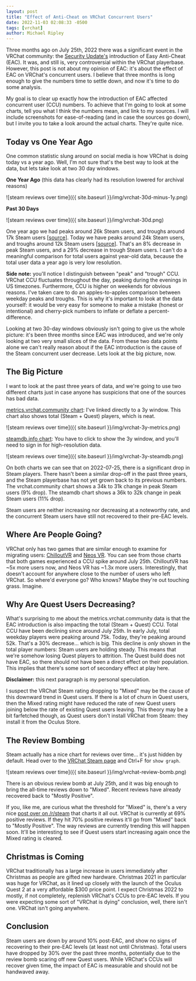 ```yaml
---
layout: post
title: "Effect of Anti-Cheat on VRChat Concurrent Users"
date: 2022-11-03 02:08:33 -0500
tags: [vrchat]
author: Michael Ripley
---
```


Three months ago on July 25th, 2022 there was a significant event in the VRChat community: the [Security Update's](https://hello.vrchat.com/blog/vrchat-security-update) introduction of Easy Anti-Cheat (EAC). It was, and still is, very controversial within the VRChat playerbase. However, this post is not about my opinion of EAC: it's about the effect of EAC on VRChat's concurrent users. I believe that three months is long enough to give the numbers time to settle down, and now it's time to do some analysis.

My goal is to clear up exactly how the introduction of EAC affected concurrent user (CCU) numbers. To achieve that I'm going to look at some charts, tell you what I think the numbers mean, and link to my sources. I will include screenshots for ease-of-reading (and in case the sources go down), but I invite you to take a look around the actual charts. They're quite nice.

## Today vs One Year Ago

One common statistic slung around on social media is how VRChat is doing today vs a year ago. Well, I'm not sure that's the best way to look at the data, but lets take look at two 30 day windows.

**One Year Ago** (this data has clearly had its resolution lowered for archival reasons)

![steam reviews over time]({{ site.baseurl }}/img/vrchat-30d-minus-1y.png)

**Past 30 Days**

![steam reviews over time]({{ site.baseurl }}/img/vrchat-30d.png)

One year ago we had peaks around 26k Steam users, and troughs around 17k Steam users [[source](https://metrics.vrchat.community/?orgId=1&from=now-395d&to=now-365d&refresh=30s)]. Today we have peaks around 24k Steam users, and troughs around 12k Steam users [[source](https://metrics.vrchat.community/?orgId=1&from=now-30d&to=now&refresh=30s)]. That's an 8% decrease in peak Steam users, and a 29% decrease in trough Steam users. I can't do a meaningful comparison for total users against year-old data, because the total user data a year ago is very low resolution.

**Side note:** you'll notice I distinguish between "peak" and "trough" CCU. VRChat CCU fluctuates throughout the day, peaking during the evenings in US timezones. Furthermore, CCU is higher on weekends for obvious reasons. I've taken care to do an apples-to-apples comparison between weekday peaks and troughs. This is why it's important to look at the data yourself: it would be very easy for someone to make a mistake (honest or intentional) and cherry-pick numbers to inflate or deflate a percent-difference.

Looking at two 30-day windows obviously isn't going to give us the whole picture: it's been three months since EAC was introduced, and we're only looking at two very small slices of the data. From these two data points alone we can't really reason about if the EAC introduction is the cause of the Steam concurrent user decrease. Lets look at the big picture, now.

## The Big Picture

I want to look at the past three years of data, and we're going to use two different charts just in case anyone has suspicions that one of the sources has bad data.

[metrics.vrchat.community chart](https://metrics.vrchat.community/?orgId=1&from=now-3y&to=now&refresh=30s): I've linked directly to a 3y window. This chart also shows total (Steam + Quest) players, which is neat.

![steam reviews over time]({{ site.baseurl }}/img/vrchat-3y-metrics.png)


[steamdb.info chart](https://steamdb.info/app/438100/graphs/): You have to click to show the 3y window, and you'll need to sign in for high-resolution data.

![steam reviews over time]({{ site.baseurl }}/img/vrchat-3y-steamdb.png)

On both charts we can see that on 2022-07-25, there is a significant drop in Steam players. There hasn't been a similar drop-off in the past three years, and the Steam playerbase has not yet grown back to its previous numbers. The vrchat.community chart shows a 34k to 31k change in peak Steam users (9% drop). The steamdb chart shows a 36k to 32k change in peak Steam users (11% drop).

Steam users are neither increasing nor decreasing at a noteworthy rate, and the concurrent Steam users have still not recovered to their pre-EAC levels.

## Where Are People Going?

VRChat only has two games that are similar enough to examine for migrating users: [ChilloutVR](https://steamdb.info/app/661130/graphs/) and [Neos VR](https://steamdb.info/app/740250/graphs/). You can see from those charts that both games experienced a CCU spike around July 25th. ChilloutVR has ~5x more users now, and Neos VR has ~1.3x more users. Interestingly, that doesn't account for anywhere close to the number of users who left VRChat. So where'd everyone go? Who knows? Maybe they're out touching grass. Imagine.

## Why Are Quest Users Decreasing?

What's surprising to me about the metrics.vrchat.community data is that the EAC introduction is also impacting the total (Steam + Quest) CCU. Total CCU have been declining since around July 25th. In early July, total weekday players were peaking around 75k. Today, they're peaking around 52k. That's a 30% decrease… which is big. This decline is *only* shown in the total player numbers: Steam users are holding steady. This means that we're somehow losing Quest players to attrition. The Quest build does not have EAC, so there should not have been a direct effect on their population. This implies that there's some sort of secondary effect at play here.

**Disclaimer:** this next paragraph is my personal speculation.

I suspect the VRChat Steam rating dropping to "Mixed" may be the cause of this downward trend in Quest users. If there is a lot of churn in Quest users, then the Mixed rating might have reduced the rate of new Quest users joining below the rate of existing Quest users leaving. This theory may be a bit farfetched though, as Quest users don't install VRChat from Steam: they install it from the Oculus Store.

## The Review Bombing

Steam actually has a nice chart for reviews over time… it's just hidden by default. Head over to the [VRChat Steam page](https://store.steampowered.com/app/438100/VRChat/) and Ctrl+F for `show graph`.

![steam reviews over time]({{ site.baseurl }}/img/vrchat-review-bomb.png)

There is an obvious review bomb at July 25th, and it was big enough to bring the all-time reviews down to "Mixed". Recent reviews have already recovered back to "Mostly Positive".

If you, like me, are curious what the threshold for "Mixed" is, there's a very nice [post over on /r/steam](https://www.reddit.com/r/Steam/comments/ivz45n/what_does_the_steam_ratings_like_very_negative_or/) that charts it all out. VRChat is currently at 69% positive reviews. If they hit 70% positive reviews it'll go from "Mixed" back to "Mostly Positive". The way reviews are currently trending this will happen soon. It'll be interesting to see if Quest users start increasing again once the Mixed rating is cleared.

## Christmas is Coming

VRChat traditionally has a large increase in users immediately after Christmas as people are gifted new hardware. Christmas 2021 in particular was huge for VRChat, as it lined up closely with the launch of the Oculus Quest 2 at a very affordable $300 price point. I expect Christmas 2022 to mostly, if not completely, replenish VRChat's CCUs to pre-EAC levels. If you were expecting some sort of "VRChat is dying" conclusion, well, there isn't one. VRChat isn't going anywhere.

## Conclusion

Steam users are down by around 10% post-EAC, and show no signs of recovering to their pre-EAC levels (at least not until Christmas). Total users have dropped by 30% over the past three months, potentially due to the review bomb scaring off new Quest users. While VRChat's CCUs will recover given time, the impact of EAC is measurable and should not be handwaved away.
